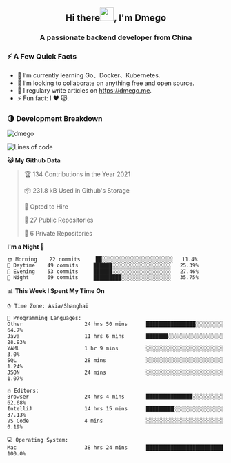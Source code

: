 <h2 align="center">Hi there<img src="https://cdn.jsdelivr.net/gh/dmego/images/img/Hi.gif" height="32" />, I'm Dmego </h2>
<h3 align="center">A passionate backend developer from China</h3>

### ⚡️ A Few Quick Facts

<ul>
    <li> 🌱 I’m currently learning Go、Docker、Kubernetes.</li>
    <li> 👯 I’m looking to collaborate on anything free and open source.</li>
    <li> 📝 I regulary write articles on <a href="https://dmego.me">https://dmego.me</a>.</li>
    <li> ⚡ Fun fact: I ❤️ 😻.</li>
</ul>

### 🌗 Development Breakdown

<img src="https://komarev.com/ghpvc/?username=dmego" alt="dmego" />

<!--START_SECTION:waka-->
![Lines of code](https://img.shields.io/badge/From%20Hello%20World%20I%27ve%20Written-228236%20lines%20of%20code-blue)

**🐱 My Github Data** 

> 🏆 134 Contributions in the Year 2021
 > 
> 📦 231.8 kB Used in Github's Storage 
 > 
> 💼 Opted to Hire
 > 
> 📜 27 Public Repositories 
 > 
> 🔑 6 Private Repositories  
 > 
**I'm a Night 🦉** 

```text
🌞 Morning    22 commits     ██░░░░░░░░░░░░░░░░░░░░░░░   11.4% 
🌆 Daytime    49 commits     ██████░░░░░░░░░░░░░░░░░░░   25.39% 
🌃 Evening    53 commits     ██████░░░░░░░░░░░░░░░░░░░   27.46% 
🌙 Night      69 commits     █████████░░░░░░░░░░░░░░░░   35.75%

```


📊 **This Week I Spent My Time On** 

```text
⌚︎ Time Zone: Asia/Shanghai

💬 Programming Languages: 
Other                    24 hrs 50 mins      ████████████████░░░░░░░░░   64.7% 
Java                     11 hrs 6 mins       ███████░░░░░░░░░░░░░░░░░░   28.93% 
YAML                     1 hr 9 mins         ░░░░░░░░░░░░░░░░░░░░░░░░░   3.0% 
SQL                      28 mins             ░░░░░░░░░░░░░░░░░░░░░░░░░   1.24% 
JSON                     24 mins             ░░░░░░░░░░░░░░░░░░░░░░░░░   1.07%

🔥 Editors: 
Browser                  24 hrs 4 mins       ███████████████░░░░░░░░░░   62.68% 
IntelliJ                 14 hrs 15 mins      █████████░░░░░░░░░░░░░░░░   37.13% 
VS Code                  4 mins              ░░░░░░░░░░░░░░░░░░░░░░░░░   0.19%

💻 Operating System: 
Mac                      38 hrs 24 mins      █████████████████████████   100.0%

```


<!--END_SECTION:waka-->

